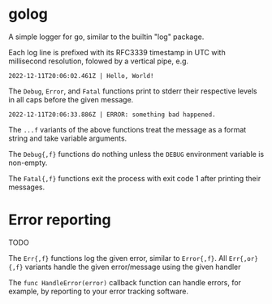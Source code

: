 # golog

A simple logger for go, similar to the builtin "log" package.

Each log line is prefixed with its RFC3339 timestamp in UTC with millisecond resolution, folowed by a vertical pipe, e.g.

```
2022-12-11T20:06:02.461Z | Hello, World!
```

The `Debug`, `Error`, and `Fatal` functions print to stderr their respective levels in all caps before the given message.

```
2022-12-11T20:06:33.886Z | ERROR: something bad happened.
```

The `...f` variants of the above functions treat the message as a format string and take variable arguments.

The `Debug{,f}` functions do nothing unless the `DEBUG` environment variable is non-empty.

The `Fatal{,f}` functions exit the process with exit code 1 after printing their messages.

# Error reporting

TODO

The `Err{,f}` functions log the given error, similar to `Error{,f}`. All `Err{,or}{,f}` variants handle the given error/message using the given handler

The `func HandleError(error)` callback function can handle errors, for example, by reporting to your error tracking software.
